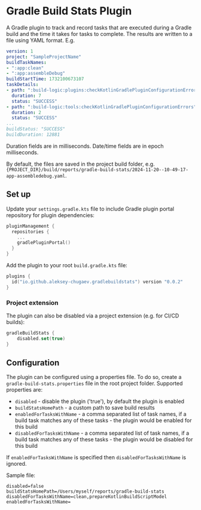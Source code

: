 # Gradle Build Stats Plugin

A Gradle plugin to track and record tasks that are executed during a Gradle build and the time it takes for tasks to complete. The results are written to a file using YAML format. E.g.

```yaml
version: 1
project: "SampleProjectName"
buildTaskNames:
- ":app:clean"
- ":app:assembleDebug"
buildStartTime: 1732100673107
taskDetails:
- path: ":build-logic:plugins:checkKotlinGradlePluginConfigurationErrors"
  duration: 7
  status: "SUCCESS"
- path: ":build-logic:tools:checkKotlinGradlePluginConfigurationErrors"
  duration: 2
  status: "SUCCESS"
...
buildStatus: "SUCCESS"
buildDuration: 12881
```

Duration fields are in milliseconds.
Date/time fields are in epoch milliseconds.

By default, the files are saved in the project build folder, e.g. `{PROJECT_DIR}/build/reports/gradle-build-stats/2024-11-20--10-49-17-app-assembledebug.yaml`.

## Set up

Update your `settings.gradle.kts` file to include Gradle plugin portal repository for plugin dependencies:

```kotlin
pluginManagement {
  repositories {
    ...
    gradlePluginPortal()
  }
}
```

Add the plugin to your root `build.gradle.kts` file:

```kotlin
plugins {
  id("io.github.aleksey-chugaev.gradlebuildstats") version "0.0.2"
}
```

### Project extension

The plugin can also be disabled via a project extension (e.g. for CI/CD builds):

```kotlin
gradleBuildStats {
    disabled.set(true)
}
```

## Configuration

The plugin can be configured using a properties file. To do so, create a `gradle-build-stats.properties` file in the root project folder. Supported properties are:
- `disabled` - disable the plugin ('true'), by default the plugin is enabled
- `buildStatsHomePath` - a custom path to save build results
- `enabledForTasksWithName` - a comma separated list of task names, if a build task matches any of these tasks - the plugin would be enabled for this build
- `disabledForTasksWithName` - a comma separated list of task names, if a build task matches any of these tasks - the plugin would be disabled for this build

If `enabledForTasksWithName` is specified then `disabledForTasksWithName` is ignored.

Sample file:

```
disabled=false
buildStatsHomePath=/Users/myself/reports/gradle-build-stats
disabledForTasksWithName=clean,prepareKotlinBuildScriptModel
enabledForTasksWithName=
```
